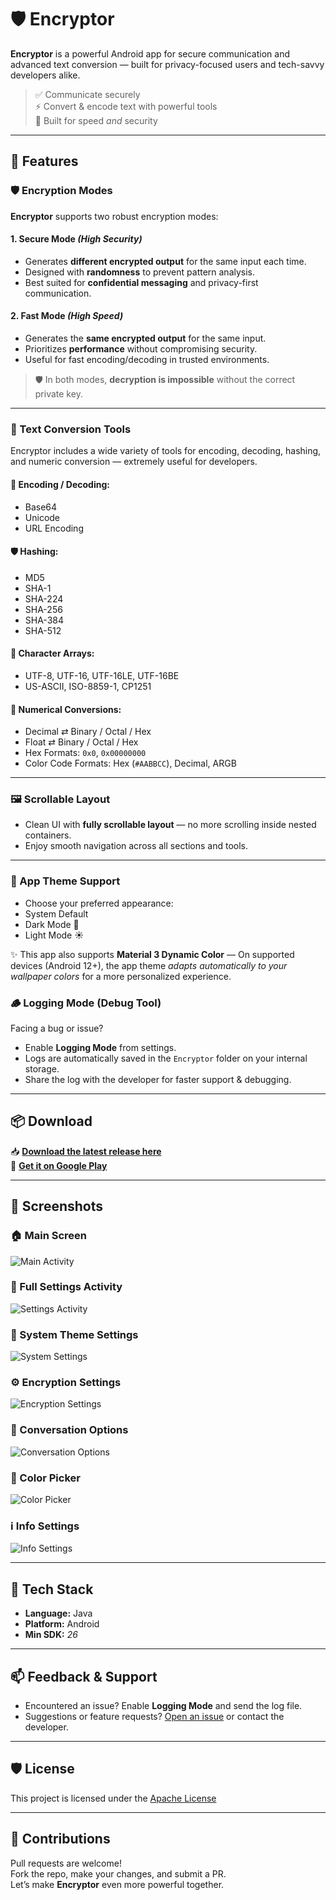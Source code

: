 # 🛡️ Encryptor

**Encryptor** is a powerful Android app for secure communication and advanced text conversion — built for privacy-focused users and tech-savvy developers alike.

> ✅ Communicate securely  
> ⚡ Convert & encode text with powerful tools  
> 🎯 Built for speed *and* security  

---

## 🚀 Features

### 🛡️ Encryption Modes

**Encryptor** supports two robust encryption modes:

#### 1. **Secure Mode** *(High Security)*
- Generates **different encrypted output** for the same input each time.
- Designed with **randomness** to prevent pattern analysis.
- Best suited for **confidential messaging** and privacy-first communication.

#### 2. **Fast Mode** *(High Speed)*
- Generates the **same encrypted output** for the same input.
- Prioritizes **performance** without compromising security.
- Useful for fast encoding/decoding in trusted environments.

> 🛡️ In both modes, **decryption is impossible** without the correct private key.

---

### 🔧 Text Conversion Tools

Encryptor includes a wide variety of tools for encoding, decoding, hashing, and numeric conversion — extremely useful for developers.

#### 🧬 Encoding / Decoding:
- Base64
- Unicode
- URL Encoding

#### 🛡️ Hashing:
- MD5
- SHA-1
- SHA-224
- SHA-256
- SHA-384
- SHA-512

#### 🧾 Character Arrays:
- UTF-8, UTF-16, UTF-16LE, UTF-16BE  
- US-ASCII, ISO-8859-1, CP1251

#### 🔢 Numerical Conversions:
- Decimal ⇄ Binary / Octal / Hex  
- Float ⇄ Binary / Octal / Hex  
- Hex Formats: `0x0`, `0x00000000`  
- Color Code Formats: Hex (`#AABBCC`), Decimal, ARGB

---

### 🖼️ Scrollable Layout

- Clean UI with **fully scrollable layout** — no more scrolling inside nested containers.  
- Enjoy smooth navigation across all sections and tools.

---

### 🎨 App Theme Support

- Choose your preferred appearance:
- System Default
- Dark Mode 🌙
- Light Mode ☀️

✨ This app also supports **Material 3 Dynamic Color** —
On supported devices (Android 12+), the app theme *adapts automatically to your wallpaper colors* for a more personalized experience.

### 🪵 Logging Mode (Debug Tool)

Facing a bug or issue?

- Enable **Logging Mode** from settings.  
- Logs are automatically saved in the `Encryptor` folder on your internal storage.  
- Share the log with the developer for faster support & debugging.

---

## 📦 Download

📥 **[Download the latest release here](https://github.com/ShafiqulIslamShamim/Encryptor/releases/tag/v3.2)**  
📲 **[Get it on Google Play](https://play.google.com/store/apps/details?id=com.decryptor.encryptor)**

---

## 📸 Screenshots

### 🏠 Main Screen
![Main Activity](https://github.com/ShafiqulIslamShamim/Encryptor/blob/main/screenshots/Main_activity.jpg)

### 🧩 Full Settings Activity
![Settings Activity](https://github.com/ShafiqulIslamShamim/Encryptor/blob/main/screenshots/settingsActivity.jpg)

### 📱 System Theme Settings
![System Settings](https://github.com/ShafiqulIslamShamim/Encryptor/blob/main/screenshots/SystemSettings.jpg)

### ⚙️ Encryption Settings
![Encryption Settings](https://github.com/ShafiqulIslamShamim/Encryptor/blob/main/screenshots/SettingsEncryption.jpg)

### 💬 Conversation Options
![Conversation Options](https://github.com/ShafiqulIslamShamim/Encryptor/blob/main/screenshots/ConversationOptions.jpg)

### 🎨 Color Picker
![Color Picker](https://github.com/ShafiqulIslamShamim/Encryptor/blob/main/screenshots/ColorPicker.jpg)

### ℹ️ Info Settings
![Info Settings](https://github.com/ShafiqulIslamShamim/Encryptor/blob/main/screenshots/SettingsInfo.jpg)

---

## 🔧 Tech Stack

- **Language:** Java
- **Platform:** Android  
- **Min SDK:** *26*

---

## 📫 Feedback & Support

- Encountered an issue? Enable **Logging Mode** and send the log file.
- Suggestions or feature requests? [Open an issue](https://github.com/ShafiqulIslamShamim/Encryptor/issues) or contact the developer.

---

## 🛡️ License

This project is licensed under the [Apache License](LICENSE)

---

## 🙌 Contributions

Pull requests are welcome!  
Fork the repo, make your changes, and submit a PR.  
Let’s make **Encryptor** even more powerful together.
